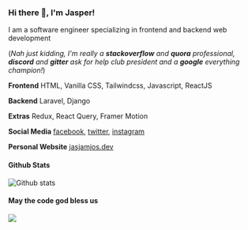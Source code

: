 
### Hi there 👋, I'm Jasper!
I am a software engineer specializing in frontend and backend web development

(*Nah just kidding, I'm really a **stackoverflow** and **quora** professional, **discord** and **gitter** ask for help club president and a **google** everything champion!*)

**Frontend**
HTML, Vanilla CSS, Tailwindcss, Javascript, ReactJS

**Backend**
Laravel, Django

**Extras**
Redux, React Query, Framer Motion

**Social Media**
[facebook](https://www.facebook.com/jasjamjos/), [twitter](https://twitter.com/@jasjamjos/), [instagram](https://www.instagram.com/jasjamjos/)

**Personal Website**
[jasjamjos.dev](https://jasjamjos.dev/)

#### Github Stats
![Github stats](https://github-readme-stats.vercel.app/api?username=jasjamjos&show_icons=true)


#### May the code god bless us
![](https://i.imgur.com/OOpRj.gif)
